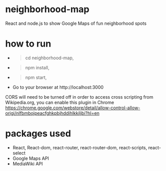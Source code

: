 # neighborhood-map
React and node.js to show Google Maps of fun neighborhood spots

# how to run
* > cd neighborhood-map, 
* > npm install, 
* > npm start,
* Go to your browser at http://localhost:3000

CORS will need to be turned off in order to access cross scripting from Wikipedia.org, you can enable this plugin in Chrome
https://chrome.google.com/webstore/detail/allow-control-allow-origi/nlfbmbojpeacfghkpbjhddihlkkiljbi?hl=en

# packages used
* React, React-dom, react-router, react-router-dom, react-scripts, react-select
* Google Maps API
* MediaWiki API


